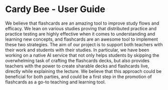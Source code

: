 # Cardy Bee - User Guide
We believe that flashcards are an amazing tool to improve study flows and efficacy. We lean on various studies proving that distributed practice and practice testing are highly effective when it comes to understanding and learning new concepts, and flashcards are an awesome tool to implement these two strategies. The aim of our project is to support both teachers with their work and students with their studies. In particular, we have been working on a native AI service that not only helps students by skipping the overwhelming task of crafting the flashcards decks, but also provides teachers with the power to create sharable decks and flashcards live, directly while explaining the lecture. We believe that this approach could be beneficial for both parties, and could be a first step in the promotion of flashcards as a go-to teaching and learning tool.
